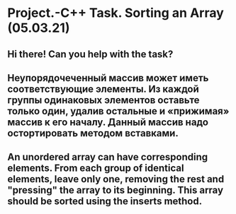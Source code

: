 # Project.-C++ Task. Sorting an Array (05.03.21)
Hi there! Сan you help with the task?
---------------------------------------------------------------------------------------------------------------------------------------------------------------------------------
Неупорядочеченный массив может иметь соответствующие элементы. Из каждой группы одинаковых элементов оставьте только один, удалив остальные и «прижимая» массив к его началу. Данный массив надо остортировать методом вставками. 
----------------------------------------------------------------------------------------------------------------------------------------------------------------------------------
An unordered array can have corresponding elements. From each group of identical elements, leave only one, removing the rest and "pressing" the array to its beginning. This array should be sorted using the inserts method.
----------------------------------------------------------------------------------------------------------------------------------------------------------------------------------
